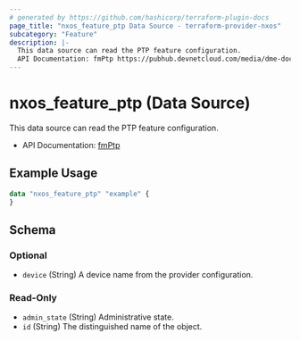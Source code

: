 ```yaml
---
# generated by https://github.com/hashicorp/terraform-plugin-docs
page_title: "nxos_feature_ptp Data Source - terraform-provider-nxos"
subcategory: "Feature"
description: |-
  This data source can read the PTP feature configuration.
  API Documentation: fmPtp https://pubhub.devnetcloud.com/media/dme-docs-10-2-2/docs/Feature%20Management/fm:Ptp/
---
```


# nxos_feature_ptp (Data Source)

This data source can read the PTP feature configuration.

- API Documentation: [fmPtp](https://pubhub.devnetcloud.com/media/dme-docs-10-2-2/docs/Feature%20Management/fm:Ptp/)

## Example Usage

```terraform
data "nxos_feature_ptp" "example" {
}
```

<!-- schema generated by tfplugindocs -->
## Schema

### Optional

- `device` (String) A device name from the provider configuration.

### Read-Only

- `admin_state` (String) Administrative state.
- `id` (String) The distinguished name of the object.


